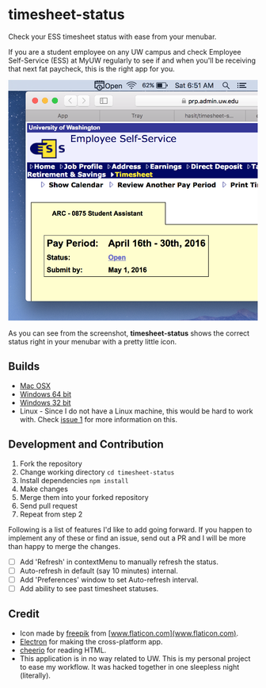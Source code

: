# timesheet-status

Check your ESS timesheet status with ease from your menubar.

If you are a student employee on any UW campus and check Employee Self-Service (ESS) at MyUW regularly to see if and when you'll be receiving that next fat paycheck, this is the right app for you.

![timesheet-status app](assets/screenshot.png)

As you can see from the screenshot, **timesheet-status** shows the correct status right in your menubar with a pretty little icon.

## Builds

- [Mac OSX](https://github.com/hasit/timesheet-status/releases/download/v1.0.0/timesheet-status-darwin.app.zip)
- [Windows 64 bit](https://github.com/hasit/timesheet-status/releases/download/v1.0.0/timesheet-status-win32-x64.exe)
- [Windows 32 bit](https://github.com/hasit/timesheet-status/releases/download/v1.0.0/timesheet-status-win32-ia32.exe)
- Linux - Since I do not have a Linux machine, this would be hard to work with. Check [issue 1](https://github.com/hasit/timesheet-status/issues/1) for more information on this.

## Development and Contribution

1. Fork the repository
2. Change working directory `cd timesheet-status`
3. Install dependencies `npm install`
4. Make changes
5. Merge them into your forked repository
6. Send pull request
7. Repeat from step 2

Following is a list of features I'd like to add going forward. If you happen to implement any of these or find an issue, send out a PR and I will be more than happy to merge the changes.

- [ ] Add 'Refresh' in contextMenu to manually refresh the status.
- [ ] Auto-refresh in default (say 10 minutes) internal.
- [ ] Add 'Preferences' window to set Auto-refresh interval.
- [ ] Add ability to see past timesheet statuses.

## Credit

- Icon made by [freepik](http://www.flaticon.com/authors/freepik) from [www.flaticon.com](www.flaticon.com).
- [Electron](http://electron.atom.io) for making the cross-platform app.
- [cheerio](https://github.com/cheeriojs/cheerio) for reading HTML.
- This application is in no way related to UW. This is my personal project to ease my workflow. It was hacked together in one sleepless night (literally).

